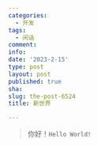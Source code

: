 ```yaml
---
categories:
  - 开发
tags:
  - 闲话
comment: 
info: 
date: '2023-2-15'
type: post
layout: post
published: true
sha: 
slug: the-post-6524
title: 新世界

---
```

> 你好！`Hello World!`